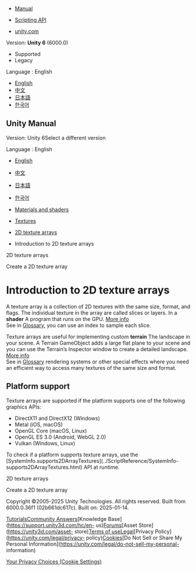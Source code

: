 [](https://docs.unity3d.com)

  * [Manual](../Manual/index.html)
  * [Scripting API](../ScriptReference/index.html)

  * [unity.com](https://unity.com/)

Version: **Unity 6** (6000.0)

  * Supported
  * Legacy

Language : English

  * [English](/Manual/texture-arrays-introduction.html)
  * [中文](/cn/current/Manual/texture-arrays-introduction.html)
  * [日本語](/ja/current/Manual/texture-arrays-introduction.html)
  * [한국어](/kr/current/Manual/texture-arrays-introduction.html)

[](https://docs.unity3d.com)

## Unity Manual

Version: Unity 6Select a different version

Language : English

  * [English](/Manual/texture-arrays-introduction.html)
  * [中文](/cn/current/Manual/texture-arrays-introduction.html)
  * [日本語](/ja/current/Manual/texture-arrays-introduction.html)
  * [한국어](/kr/current/Manual/texture-arrays-introduction.html)

  * [Materials and shaders](materials-and-shaders.html)
  * [Textures](Textures-landing.html)
  * [2D texture arrays](class-Texture2DArray.html)
  * Introduction to 2D texture arrays

[](class-Texture2DArray.html)

2D texture arrays

[](class-Texture2DArray-import.html)

Create a 2D texture array

# Introduction to 2D texture arrays

A texture array is a collection of 2D textures with the same size, format, and
flags. The individual texture in the array are called slices or layers. In a
**shader** A program that runs on the GPU. [More info](Shaders.html)  
See in [Glossary](Glossary.html#Shader), you can use an index to sample each
slice.

Texture arrays are useful for implementing custom **terrain** The landscape in
your scene. A Terrain GameObject adds a large flat plane to your scene and you
can use the Terrain’s Inspector window to create a detailed landscape. [More
info](terrain-UsingTerrains.html)  
See in [Glossary](Glossary.html#Terrain) rendering systems or other special
effects where you need an efficient way to access many textures of the same
size and format.

## Platform support

Texture arrays are supported if the platform supports one of the following
graphics APIs:

  * DirectX11 and DirectX12 (Windows)
  * Metal (iOS, macOS)
  * OpenGL Core (macOS, Linux)
  * OpenGL ES 3.0 (Android, WebGL 2.0)
  * Vulkan (Windows, Linux)

To check if a platform supports texture arrays, use the
[SystemInfo.supports2DArrayTextures](../ScriptReference/SystemInfo-
supports2DArrayTextures.html) API at runtime.

[](class-Texture2DArray.html)

2D texture arrays

[](class-Texture2DArray-import.html)

Create a 2D texture array

Copyright ©2005-2025 Unity Technologies. All rights reserved. Built from
6000.0.36f1 (02b661dc617c). Built on: 2025-01-14.

[Tutorials](https://learn.unity.com/)[Community
Answers](https://answers.unity3d.com)[Knowledge
Base](https://support.unity3d.com/hc/en-
us)[Forums](https://forum.unity3d.com)[Asset Store](https://unity3d.com/asset-
store)[Terms of
use](https://docs.unity3d.com/Manual/TermsOfUse.html)[Legal](https://unity.com/legal)[Privacy
Policy](https://unity.com/legal/privacy-
policy)[Cookies](https://unity.com/legal/cookie-policy)[Do Not Sell or Share
My Personal Information](https://unity.com/legal/do-not-sell-my-personal-
information)

[Your Privacy Choices (Cookie Settings)](javascript:void\(0\);)

